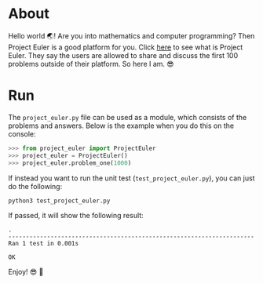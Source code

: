 # About

Hello world :earth_asia:! Are you into mathematics and computer programming? Then Project Euler is a good platform for you. Click [here](https://projecteuler.net/about) to see what is Project Euler. They say the users are allowed to share and discuss the first 100 problems outside of their platform.
So here I am. :sunglasses:

# Run

The `project_euler.py` file can be used as a module, which consists of the problems and answers. Below is the example when you do this on the console:

```python
>>> from project_euler import ProjectEuler
>>> project_euler = ProjectEuler()
>>> project_euler.problem_one(1000)
```

If instead you want to run the unit test (`test_project_euler.py`), you can just do the following:

```
python3 test_project_euler.py
```

If passed, it will show the following result:

```
.
----------------------------------------------------------------------
Ran 1 test in 0.001s

OK
```

Enjoy! :sunglasses: :beers:
